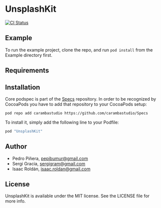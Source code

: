 # UnsplashKit

[![CI Status](http://img.shields.io/travis/carambastudio/UnsplashKit.svg?style=flat)](https://travis-ci.org/carambastudio/UnsplashKit)

## Example

To run the example project, clone the repo, and run `pod install` from the Example directory first.

## Requirements

## Installation

Core podspec is part of the [Specs]() repository. In order to be recognized by CocoaPods you have to add that repository to your CocoaPods setup:

```
pod repo add carambastudio https://github.com/carambastudio/Specs
```

To install it, simply add the following line to your Podfile:

```ruby
pod "UnsplashKit"
```

## Author

- Pedro Piñera, pepibumur@gmail.com
- Sergi Gracia, sergigram@gmail.com
- Isaac Roldán, isaac.roldan@gmail.com

## License

UnsplashKit is available under the MIT license. See the LICENSE file for more info.
